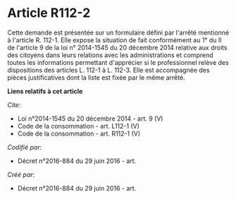 # Article R112-2

Cette demande est présentée sur un formulaire défini par l'arrêté mentionné à l'article R. 112-1. Elle expose la situation de
fait conformément au 1° du II de l'article 9 de la loi n° 2014-1545 du 20 décembre 2014 relative aux droits des citoyens dans
leurs relations avec les administrations et comprend toutes les informations permettant d'apprécier si le professionnel
relève des dispositions des articles L. 112-1 à L. 112-3. Elle est accompagnée des pièces justificatives dont la liste est
fixée par le même arrêté.

**Liens relatifs à cet article**

_Cite_:

  - Loi n°2014-1545 du 20 décembre 2014 - art. 9 (V)
  - Code de la consommation - art. L112-1 (V)
  - Code de la consommation - art. R112-1 (V)

_Codifié par_:

  - Décret n°2016-884 du 29 juin 2016 - art.

_Créé par_:

  - Décret n°2016-884 du 29 juin 2016 - art.

